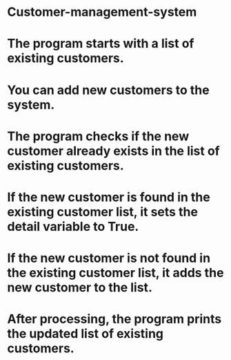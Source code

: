 # Customer-management-system
# The program starts with a list of existing customers.
# You can add new customers to the system.
# The program checks if the new customer already exists in the list of existing customers.
# If the new customer is found in the existing customer list, it sets the detail variable to True.
# If the new customer is not found in the existing customer list, it adds the new customer to the list.
# After processing, the program prints the updated list of existing customers.
